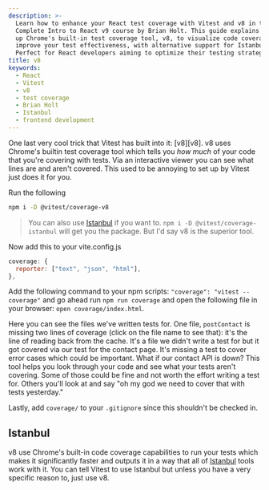 ```yaml
---
description: >-
  Learn how to enhance your React test coverage with Vitest and v8 in the
  Complete Intro to React v9 course by Brian Holt. This guide explains setting
  up Chrome's built-in test coverage tool, v8, to visualize code coverage and
  improve your test effectiveness, with alternative support for Istanbul.
  Perfect for React developers aiming to optimize their testing strategies.
title: v8
keywords:
  - React
  - Vitest
  - v8
  - test coverage
  - Brian Holt
  - Istanbul
  - frontend development
---
```


One last very cool trick that Vitest has built into it: [v8][v8]. v8 uses Chrome's builtin test coverage tool which tells you _how much_ of your code that you're covering with tests. Via an interactive viewer you can see what lines are and aren't covered. This used to be annoying to set up by Vitest just does it for you.

Run the following

```bash
npm i -D @vitest/coverage-v8
```

> You can also use [Istanbul][istanbul] if you want to. `npm i -D @vitest/coverage-istanbul` will get you the package. But I'd say v8 is the superior tool.

Now add this to your vite.config.js

```javascript
coverage: {
  reporter: ["text", "json", "html"],
},
```

Add the following command to your npm scripts: `"coverage": "vitest --coverage"` and go ahead run `npm run coverage` and open the following file in your browser: `open coverage/index.html`.

Here you can see the files we've written tests for. One file, `postContact` is missing two lines of coverage (click on the file name to see that): it's the line of reading back from the cache. It's a file we didn't write a test for but it got covered via our test for the contact page. It's missing a test to cover error cases which could be important. What if our contact API is down? This tool helps you look through your code and see what your tests aren't covering. Some of those could be fine and not worth the effort writing a test for. Others you'll look at and say "oh my god we need to cover that with tests yesterday."

Lastly, add `coverage/` to your `.gitignore` since this shouldn't be checked in.

## Istanbul

v8 use Chrome's built-in code coverage capabilities to run your tests which makes it significantly faster and outputs it in a way that all of [Istanbul][istanbul] tools work with it. You can tell Vitest to use Istanbul but unless you have a very specific reason to, just use v8.

[istanbul]: https://istanbul.js.org/
[c8]: https://github.com/bcoe/c8
